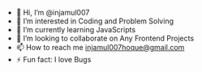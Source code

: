 - 👋 Hi, I’m @injamul007
- 👀 I’m interested in Coding and Problem Solving 
- 🌱 I’m currently learning JavaScripts
- 💞️ I’m looking to collaborate on Any Frontend Projects
- 📫 How to reach me injamul007hoque@gmail.com
- ⚡ Fun fact: I love Bugs

<!---
injamul007/injamul007 is a ✨ special ✨ repository because its `README.md` (this file) appears on your GitHub profile.
You can click the Preview link to take a look at your changes.
--->

